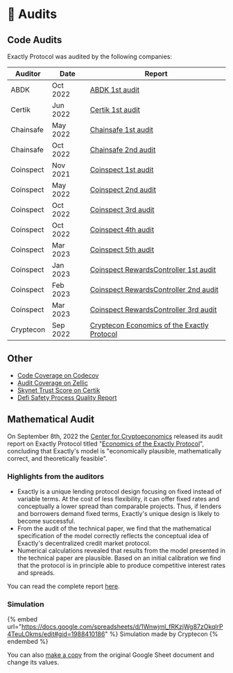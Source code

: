 # 🔎 Audits

## Code Audits

Exactly Protocol was audited by the following companies:

| Auditor   | Date     | Report                                                                                                                                                    |
| --------- | -------- | --------------------------------------------------------------------------------------------------------------------------------------------------------- |
| ABDK      | Oct 2022 | [ABDK 1st audit](https://github.com/exactly/audits/blob/main/ABDK%201st%20audit%20\(Oct-22\).pdf)                                                         |
| Certik    | Jun 2022 | [Certik 1st audit](https://github.com/exactly/audits/blob/main/Certik%201st%20audit%20\(Jun-22\).pdf)                                                     |
| Chainsafe | May 2022 | [Chainsafe 1st audit](https://github.com/exactly/audits/blob/main/Chainsafe%201st%20audit%20\(May-22\).pdf)                                               |
| Chainsafe | Oct 2022 | [Chainsafe 2nd audit](https://github.com/exactly/audits/blob/main/Chainsafe%202nd%20audit%20\(Oct-22\).pdf)                                               |
| Coinspect | Nov 2021 | [Coinspect 1st audit](https://github.com/exactly/audits/blob/main/Coinspect%201st%20audit%20\(Nov-21\).pdf)                                               |
| Coinspect | May 2022 | [Coinspect 2nd audit](https://github.com/exactly/audits/blob/main/Coinspect%202nd%20audit%20\(May-22\).pdf)                                               |
| Coinspect | Oct 2022 | [Coinspect 3rd audit](https://github.com/exactly/audits/blob/main/Coinspect%203rd%20audit%20\(Oct-22\).pdf)                                               |
| Coinspect | Oct 2022 | [Coinspect 4th audit](https://github.com/exactly/audits/blob/main/Coinspect%204th%20audit%20\(Oct-22\).pdf)                                               |
| Coinspect | Mar 2023 | [Coinspect 5th audit](https://github.com/exactly/audits/blob/main/Coinspect%205th%20audit%20\(Mar-23\).pdf)                                               |
| Coinspect | Jan 2023 | [Coinspect RewardsController 1st audit](https://github.com/exactly/audits/blob/main/Coinspect%20RewardsController%201st%20audit%20\(Jan-23\).pdf)         |
| Coinspect | Feb 2023 | [Coinspect RewardsController 2nd audit](https://github.com/exactly/audits/blob/main/Coinspect%20RewardsController%202nd%20audit%20\(Feb-23\).pdf)         |
| Coinspect | Mar 2023 | [Coinspect RewardsController 3rd audit](https://github.com/exactly/audits/blob/main/Coinspect%20RewardsController%203rd%20audit%20\(Mar-23\).pdf)         |
| Cryptecon | Sep 2022 | [Cryptecon Economics of the Exactly Protocol](https://github.com/exactly/audits/blob/main/Cryptecon\_Economics\_of\_the\_Exactly\_Protocol\(Sep-22\).pdf) |

## Other

* [Code Coverage on Codecov](https://app.codecov.io/gh/exactly/protocol)
* [Audit Coverage on Zellic](https://app.zellic.io/coverage/exactly-protocol)
* [Skynet Trust Score on Certik](https://www.certik.com/projects/exactly)
* [Defi Safety Process Quality Report](https://defisafety.com/app?title=Exactly)

## Mathematical Audit

On September 8th, 2022 the [Center for Cryptoeconomics](https://cryptecon.org/home.html) released its audit report on Exactly Protocol titled "[Economics of the Exactly Protocol](https://github.com/exactly/audits/blob/main/Cryptecon\_Economics\_of\_the\_Exactly\_Protocol\(Sep-22\).pdf)", concluding that Exactly's model is "economically plausible, mathematically correct, and theoretically feasible".

### Highlights from the auditors

* Exactly is a unique lending protocol design focusing on fixed instead of variable terms. At the cost of less flexibility, it can offer fixed rates and conceptually a lower spread than comparable projects. Thus, if lenders and borrowers demand fixed terms, Exactly's unique design is likely to become successful.
* From the audit of the technical paper, we find that the mathematical specification of the model correctly reflects the conceptual idea of Exactly's decentralized credit market protocol.
* Numerical calculations revealed that results from the model presented in the technical paper are plausible. Based on an initial calibration we find that the protocol is in principle able to produce competitive interest rates and spreads.

You can read the complete report [here](https://github.com/exactly/audits/blob/main/Cryptecon\_Economics\_of\_the\_Exactly\_Protocol\(Sep-22\).pdf).

### Simulation

{% embed url="https://docs.google.com/spreadsheets/d/1Wnwjml_fRKzjWg87zOkqlrP4TeuLOkms/edit#gid=1988410186" %}
Simulation made by Cryptecon
{% endembed %}

You can also [make a copy](https://docs.google.com/spreadsheets/d/1Wnwjml\_fRKzjWg87zOkqlrP4TeuLOkms/edit#gid=1988410186) from the original Google Sheet document and change its values.
